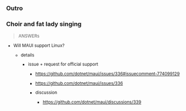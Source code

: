 ### Outro
### Choir and fat lady singing

<small>

> ANSWERs

*   Will MAUI support Linux?

    *   details

        * issue + request for official support

            *   https://github.com/dotnet/maui/issues/336#issuecomment-774099129

            *   https://github.com/dotnet/maui/issues/336

            *   discussion
        
                *   https://github.com/dotnet/maui/discussions/339

</small>